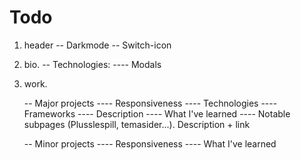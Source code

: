 # Todo

1. header
   -- Darkmode
   -- Switch-icon

2. bio.
   -- Technologies:
   ---- Modals

3. work.

   -- Major projects
   ---- Responsiveness
   ---- Technologies
   ---- Frameworks
   ---- Description
   ---- What I've learned
   ---- Notable subpages (Plusslespill, temasider...). Description + link

   -- Minor projects
   ---- Responsiveness
   ---- What I've learned
